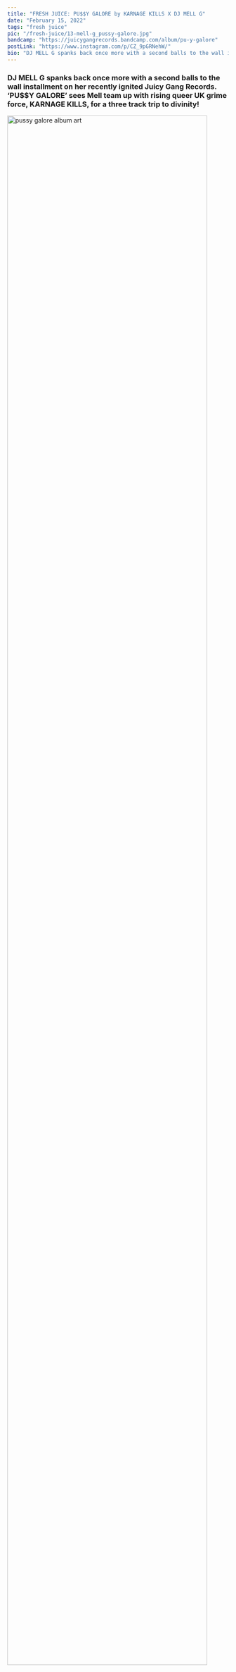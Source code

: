 ```yaml
---
title: "FRESH JUICE: PU$$Y GALORE by KARNAGE KILLS X DJ MELL G"
date: "February 15, 2022"
tags: "fresh juice"
pic: "/fresh-juice/13-mell-g_pussy-galore.jpg"
bandcamp: "https://juicygangrecords.bandcamp.com/album/pu-y-galore"
postLink: "https://www.instagram.com/p/CZ_9pGRNehW/"
bio: "DJ MELL G spanks back once more with a second balls to the wall installment on her recently ignited Juicy Gang Records..."
---
```


### DJ MELL G spanks back once more with a second balls to the wall installment on her recently ignited Juicy Gang Records. ‘PU$$Y GALORE’ sees Mell team up with rising queer UK grime force, KARNAGE KILLS, for a three track trip to divinity!

<img src="/fresh-juice/13-front-pg.jpg" alt="pussy galore album art" width="95%" />

(Listen & Buy the EP now here [PU$$Y GALORE | KARNAGE KILLS X DJ MELL G | JUICY GANG RECORDS (bandcamp.com)](https://juicygangrecords.bandcamp.com/album/pu-y-galore).

Opening track ‘ON MY MIND’ instantly outlines the perfect combination that this collaboration is set to play out. A thundering bass line with shrieking drums and alarm sounds beautifully lines up with the bad attitude lyrics of Karnage Kills. Bolstered by floatier key melodies throughout, this is a sensual dark room slammer from MELL G which picks up right where the ‘COPS CAN’T DANCE’ effort with DJ Godfather left off.

The B-side arrives with a similarly doofing track in ‘GITM’, which holds more of an electro pounce alongside chippy hats and more domineering vocals from the impressive Karnage Kills. This paired with ‘ON MY MIND’ offers up two thumping club tracks primed for sweaty booths as the now Kiev-based MELL G shines once more as one of the most fruitful electro/ ghetto tech talents in Europe at the moment.

<img src="/fresh-juice/13-back-pg.jpg" alt="back of pussy galore album art" width="95%" />

‘SUCK MY DICK’ closes out another Juicy Gang delight in the shape of a more house shelled production that brings the now evidently joyous charm of KARNAGE KILLS in with a strutting catwalk rhythm that screams bad manners.

A snappy response to the initial release on the imprint in December, Juicy Gang looks set to keep us on our toes with some of the more innovative talents in the industry showing up on the roster alongside the thriving DJ MELL G, leaving us mouth watering at what may come next from the outfit.

PU$$Y GALORE arrives on vinyl today and you can snatch it up now on the Juicy Gang Records bandcamp; [Music | JUICY GANG RECORDS (bandcamp.com)](https://juicygangrecords.bandcamp.com/).
